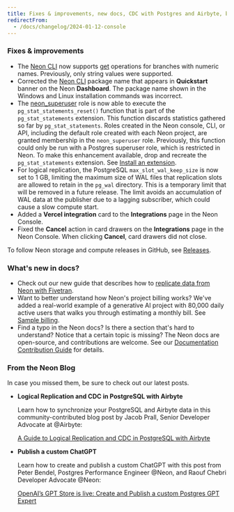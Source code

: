 ```yaml
---
title: Fixes & improvements, new docs, CDC with Postgres and Airbyte, building a custom ChatGPT
redirectFrom:
  - /docs/changelog/2024-01-12-console
---
```


### Fixes & improvements

- The [Neon CLI](/docs/reference/neon-cli) now supports [get](/docs/reference/cli-branches#get) operations for branches with numeric names. Previously, only string values were supported.
- Corrected the [Neon CLI](/docs/reference/neon-cli) package name that appears in **Quickstart** banner on the Neon **Dashboard**. The package name shown in the Windows and Linux installation commands was incorrect.
- The [neon_superuser](/docs/manage/roles#the-neonsuperuser-role) role is now able to execute the `pg_stat_statements_reset()` function that is part of the `pg_stat_statements` extension. This function discards statistics gathered so far by `pg_stat_statements`. Roles created in the Neon console, CLI, or API, including the default role created with each Neon project, are granted membership in the `neon_superuser` role. Previously, this function could only be run with a Postgres superuser role, which is restricted in Neon. To make this enhancement available, drop and recreate the `pg_stat_statements` extension. See [Install an extension](/docs/extensions/pg-extensions#install-an-extension).
- For logical replication, the PostgreSQL `max_slot_wal_keep_size` is now set to 1 GB, limiting the maximum size of WAL files that replication slots are allowed to retain in the `pg_wal` directory. This is a temporary limit that will be removed in a future release. The limit avoids an accumulation of WAL data at the publisher due to a lagging subscriber, which could cause a slow compute start.
- Added a **Vercel integration** card to the **Integrations** page in the Neon Console.
- Fixed the **Cancel** action in card drawers on the **Integrations** page in the Neon Console. When clicking **Cancel**, card drawers did not close.

To follow Neon storage and compute releases in GitHub, see [Releases](https://github.com/neondatabase/neon/releases).

### What's new in docs?

- Check out our new guide that describes how to [replicate data from Neon with Fivetran](/docs/guides/logical-replication-fivetran).
- Want to better understand how Neon's project billing works? We've added a real-world example of a generative AI project with 80,000 daily active users that walks you through estimating a monthly bill. See [Sample billing](/docs/introduction/billing-sample).
- Find a typo in the Neon docs? Is there a section that's hard to understand? Notice that a certain topic is missing? The Neon docs are open-source, and contributions are welcome. See our [Documentation Contribution Guide](/docs/community/contribution-guide) for details.

### From the Neon Blog

In case you missed them, be sure to check out our latest posts.

- **Logical Replication and CDC in PostgreSQL with Airbyte**

  Learn how to synchronize your PostgreSQL and Airbyte data in this community-contributed blog post by Jacob Prall, Senior Developer Advocate at @Airbyte:

  [A Guide to Logical Replication and CDC in PostgreSQL with Airbyte](https://neon.tech/blog/a-guide-to-logical-replication-and-cdc-in-postgresql-with-airbyte)

- **Publish a custom ChatGPT**

  Learn how to create and publish a custom ChatGPT with this post from Peter Bendel, Postgres Performance Engineer @Neon, and Raouf Chebri
  Developer Advocate @Neon:

  [OpenAI’s GPT Store is live: Create and Publish a custom Postgres GPT Expert](https://neon.tech/blog/openais-gpt-store-is-live-create-and-publish-a-custom-postgres-gpt-expert)
